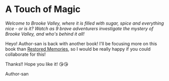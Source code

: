# A Touch of Magic

_Welcome to Brooke Valley, where it is filled with sugar, spice and everything nice - or is it? Watch as 9 brave adventurers investigate the mystery of Brooke Valley, and who's behind it all!_

Heyo! Author-san is back with another book! I'll be focusing more on this book than [Restored Memories](https://github.com/yanjinger0207/restored-memories), so I would be really happy if you could collaborate for this!

Thanks!! Hope you like it! 😘😘

Author-san
